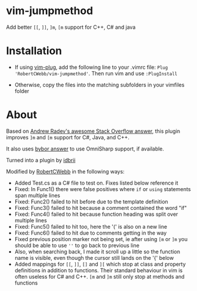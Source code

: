 # vim-jumpmethod
Add better `[[`, `]]`, `]m`, `[m` support for C++, C# and java

# Installation

* If using [vim-plug](https://github.com/junegunn/vim-plug), add the following line to your .vimrc file:
`Plug 'RobertCWebb/vim-jumpmethod'`.  Then run vim and use `:PlugInstall`

* Otherwise, copy the files into the matching subfolders in your vimfiles folder

# About

Based on [Andrew Radev's awesome Stack Overflow
answer](https://stackoverflow.com/a/6855438/79125), this plugin improves
`]m` and `[m` support for C#, Java, and C++.

It also uses [bybor answer](https://stackoverflow.com/a/25521838/79125) to use
OmniSharp support, if available.


Turned into a plugin by [idbrii](https://github.com/idbrii/vim-jumpmethod)

Modified by [RobertCWebb](https://github.com/RobertCWebb/vim-jumpmethod) in the following ways:

* Added Test.cs as a C# file to test on.  Fixes listed below reference it
* Fixed: In Func1() there were false positives where `if` or `using` statements span multiple lines
* Fixed: Func2() failed to hit before due to the template definition
* Fixed: Func3() failed to hit because a comment contained the word "if"
* Fixed: Func4() failed to hit because function heading was split over multiple lines
* Fixed: Func5() failed to hit too, here the '(' is also on a new line
* Fixed: Func6() failed to hit due to comments getting in the way
* Fixed previous position marker not being set, ie after using `[m` or `]m` you should be able to use `''` to go back to previous line
* Also, when searching back, I made it scroll up a little so the function name is visible, even though the cursor still lands on the '{' below
* Added mappings for `[[`, `]]`, `[]` and `][` which stop at class and property definitions in addition to functions.  Their standard behaviour in vim is often useless for C# and C++.  `[m` and `]m` still only stop at methods and functions

